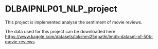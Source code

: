 # DLBAIPNLP01_NLP_project
This project is implemented analyse the sentiment of movie reviews.

The data used for this project can be downloaded here: https://www.kaggle.com/datasets/lakshmi25npathi/imdb-dataset-of-50k-movie-reviews
